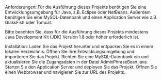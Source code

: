 Anforderungen:
Für die Ausführung dieses Projekts benötigen Sie eine Entwicklungsumgebung für Java, z.B. Eclipse oder NetBeans. Außerdem benötigen Sie eine MySQL-Datenbank und einen Application Server wie z.B. GlassFish oder Tomcat.

Bitte beachten Sie, dass für die Ausführung dieses Projekts mindestens Java Development Kit (JDK) Version 1.8 oder höher erforderlich ist.

Installation:
Laden Sie das Projekt herunter und entpacken Sie es in einem lokalen Verzeichnis.
Öffnen Sie Ihre Entwicklungsumgebung und importieren Sie das Projekt.
Richten Sie eine MySQL-Datenbank ein und aktualisieren Sie die Zugangsdaten in der Datei AdminPhraseBean.java.
Starten Sie den Application Server und deployen Sie das Projekt.
Öffnen Sie einen Webbrowser und navigieren Sie zur URL des Projekts.
